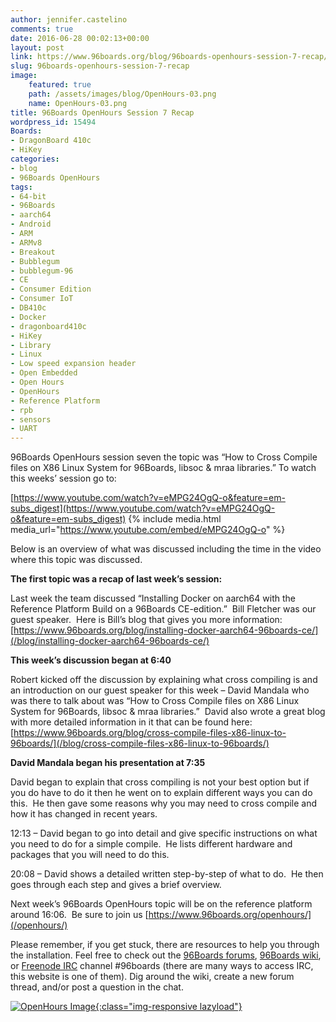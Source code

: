 ```yaml
---
author: jennifer.castelino
comments: true
date: 2016-06-28 00:02:13+00:00
layout: post
link: https://www.96boards.org/blog/96boards-openhours-session-7-recap/
slug: 96boards-openhours-session-7-recap
image:
    featured: true
    path: /assets/images/blog/OpenHours-03.png
    name: OpenHours-03.png
title: 96Boards OpenHours Session 7 Recap
wordpress_id: 15494
Boards:
- DragonBoard 410c
- HiKey
categories:
- blog
- 96Boards OpenHours
tags:
- 64-bit
- 96Boards
- aarch64
- Android
- ARM
- ARMv8
- Breakout
- Bubblegum
- bubblegum-96
- CE
- Consumer Edition
- Consumer IoT
- DB410c
- Docker
- dragonboard410c
- HiKey
- Library
- Linux
- Low speed expansion header
- Open Embedded
- Open Hours
- OpenHours
- Reference Platform
- rpb
- sensors
- UART
---
```


96Boards OpenHours session seven the topic was “How to Cross Compile files on X86 Linux System for 96Boards, libsoc & mraa libraries.” To watch this weeks’ session go to:

[https://www.youtube.com/watch?v=eMPG24OgQ-o&feature=em-subs_digest](https://www.youtube.com/watch?v=eMPG24OgQ-o&feature=em-subs_digest)
{% include media.html media_url="https://www.youtube.com/embed/eMPG24OgQ-o" %}

Below is an overview of what was discussed including the time in the video where this topic was discussed.

**The first topic was a recap of last week’s session:**

Last week the team discussed “Installing Docker on aarch64 with the Reference Platform Build on a 96Boards CE-edition.”  Bill Fletcher was our guest speaker.  Here is Bill’s blog that gives you more information:  [https://www.96boards.org/blog/installing-docker-aarch64-96boards-ce/](/blog/installing-docker-aarch64-96boards-ce/)

**This week’s discussion began at 6:40**

Robert kicked off the discussion by explaining what cross compiling is and an introduction on our guest speaker for this week – David Mandala who was there to talk about was “How to Cross Compile files on X86 Linux System for 96Boards, libsoc & mraa libraries.”  David also wrote a great blog with more detailed information in it that can be found here:  [https://www.96boards.org/blog/cross-compile-files-x86-linux-to-96boards/](/blog/cross-compile-files-x86-linux-to-96boards/)

**David Mandala began his presentation at 7:35**

David began to explain that cross compiling is not your best option but if you do have to do it then he went on to explain different ways you can do this.  He then gave some reasons why you may need to cross compile and how it has changed in recent years.

12:13 – David began to go into detail and give specific instructions on what you need to do for a simple compile.  He lists different hardware and packages that you will need to do this.

20:08 – David shows a detailed written step-by-step of what to do.  He then goes through each step and gives a brief overview.

Next week’s 96Boards OpenHours topic will be on the reference platform around 16:06.  Be sure to join us [https://www.96boards.org/openhours/](/openhours/)

Please remember, if you get stuck, there are resources to help you through the installation. Feel free to check out the [96Boards forums](https://discuss.96boards.org/), [96Boards wiki](https://github.com/96boards/documentation/wiki), or [Freenode IRC](http://webchat.freenode.net/?channels=%2396boards) channel #96boards (there are many ways to access IRC, this website is one of them). Dig around the wiki, create a new forum thread, and/or post a question in the chat.

[![OpenHours Image](/assets/images/blog/OpenHours.png){:class="img-responsive lazyload"}](/openhours/)
